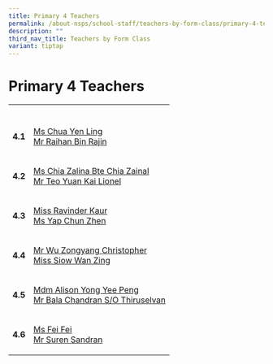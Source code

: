 ```yaml
---
title: Primary 4 Teachers
permalink: /about-nsps/school-staff/teachers-by-form-class/primary-4-teachers/
description: ""
third_nav_title: Teachers by Form Class
variant: tiptap
---
```

<h1>Primary 4 Teachers</h1>
<table style="minWidth: 50px">
<colgroup>
<col>
<col>
</colgroup>
<tbody>
<tr>
<th rowspan="1" colspan="1">
<p></p>
</th>
<th rowspan="1" colspan="1">
<p></p>
</th>
</tr>
<tr>
<td rowspan="1" colspan="1">
<p><strong>4.1</strong>
</p>
</td>
<td rowspan="1" colspan="1">
<p><a href="mailto:chua_yen_ling@schools.gov.sg" rel="noopener noreferrer nofollow" target="_blank">Ms Chua Yen Ling</a>
<br><a href="mailto:raihan_rajin@schools.gov.sg" rel="noopener noreferrer nofollow" target="_blank">Mr Raihan Bin Rajin</a>
</p>
</td>
</tr>
<tr>
<td rowspan="1" colspan="1">
<p><strong>4.2</strong>
</p>
</td>
<td rowspan="1" colspan="1">
<p><a href="mailto:chia_zalina_chia_zainal@schools.gov.sg" rel="noopener noreferrer nofollow" target="_blank">Ms Chia Zalina Bte Chia Zainal</a>
<br><a href="mailto:teo_yuan_kai_lionel@schools.gov.sg" rel="noopener noreferrer nofollow" target="_blank">Mr Teo Yuan Kai Lionel</a>
</p>
</td>
</tr>
<tr>
<td rowspan="1" colspan="1">
<p><strong>4.3</strong>
</p>
</td>
<td rowspan="1" colspan="1">
<p><a href="mailto:ravinder_kaur_a@schools.gov.sg" rel="noopener noreferrer nofollow" target="_blank">Miss Ravinder Kaur</a>
<br><a href="mailto:yap_chun_zhen@schools.gov.sg" rel="noopener noreferrer nofollow" target="_blank">Ms Yap Chun Zhen</a>
</p>
</td>
</tr>
<tr>
<td rowspan="1" colspan="1">
<p><strong>4.4</strong>
</p>
</td>
<td rowspan="1" colspan="1">
<p><a href="mailto:christopher_wu_zongyang@schools.gov.sg" rel="noopener noreferrer nofollow" target="_blank">Mr Wu Zongyang Christopher </a>
<br><a href="mailto:siow_wan_zing@schools.gov.sg" rel="noopener noreferrer nofollow" target="_blank">Miss Siow Wan Zing</a>
</p>
</td>
</tr>
<tr>
<td rowspan="1" colspan="1">
<p><strong>4.5</strong>
</p>
</td>
<td rowspan="1" colspan="1">
<p><a href="mailto:nsps@moe.edu.sg" rel="noopener noreferrer nofollow" target="_blank">Mdm Alison Yong Yee Peng</a>
<br><a href="mailto:nsps@moe.edu.sg" rel="noopener noreferrer nofollow" target="_blank">Mr Bala Chandran S/O Thiruselvan</a>
</p>
</td>
</tr>
<tr>
<td rowspan="1" colspan="1">
<p><strong>4.6</strong>
</p>
</td>
<td rowspan="1" colspan="1">
<p><a href="mailto:nsps@moe.edu.sg" rel="noopener noreferrer nofollow" target="_blank">Ms Fei Fei</a>
<br><a href="mailto:nsps@moe.edu.sg" rel="noopener noreferrer nofollow" target="_blank">Mr Suren Sandran</a>
</p>
</td>
</tr>
</tbody>
</table>
<p></p>